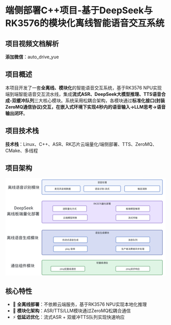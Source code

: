 # 端侧部署C++项目-基于DeepSeek与RK3576的模块化离线智能语音交互系统

## 项目视频文档解析
**添加微信**：auto_drive_yue

## 项目概述

本项目开发了一套**全离线、模块化**的智能语音交互系统，基于RK3576 NPU实现端到端智能语音交互流水线，集成**流式ASR、DeepSeek大模型推理、TTS语音合成-双缓冲队列**三大核心模块。系统采用松耦合架构，各模块通过**标准化接口(封装ZeroMQ通信协议)**交互，在嵌入式环境下实现4秒内的**语音输入→LLM思考→语音输出闭环**。

## 项目技术栈
**技术栈**：Linux、C++、ASR、RK芯片云端量化/端侧部署、TTS、ZeroMQ、CMake、多线程

## 项目架构
![System Architecture](docs/image.png) 

## 核心特性

- 🚀 **全离线部署**：不依赖云端服务，基于RK3576 NPU实现本地化推理
- 🔧 **模块化架构**：ASR/TTS/LLM模块通过ZeroMQ松耦合通信
- ⚡ **低延迟优化**：流式ASR + 双缓冲TTS队列实现快速响应

